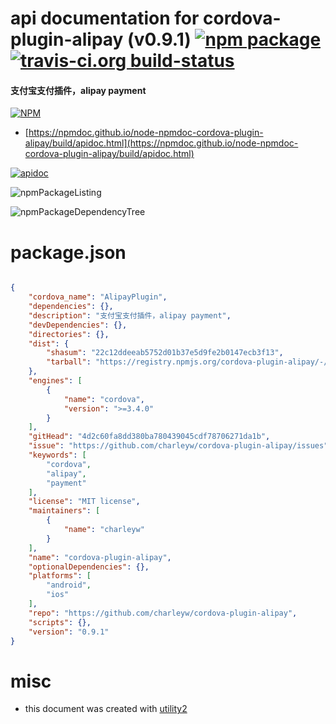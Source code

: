 # api documentation for  cordova-plugin-alipay (v0.9.1)  [![npm package](https://img.shields.io/npm/v/npmdoc-cordova-plugin-alipay.svg?style=flat-square)](https://www.npmjs.org/package/npmdoc-cordova-plugin-alipay) [![travis-ci.org build-status](https://api.travis-ci.org/npmdoc/node-npmdoc-cordova-plugin-alipay.svg)](https://travis-ci.org/npmdoc/node-npmdoc-cordova-plugin-alipay)
#### 支付宝支付插件，alipay payment

[![NPM](https://nodei.co/npm/cordova-plugin-alipay.png?downloads=true&downloadRank=true&stars=true)](https://www.npmjs.com/package/cordova-plugin-alipay)

- [https://npmdoc.github.io/node-npmdoc-cordova-plugin-alipay/build/apidoc.html](https://npmdoc.github.io/node-npmdoc-cordova-plugin-alipay/build/apidoc.html)

[![apidoc](https://npmdoc.github.io/node-npmdoc-cordova-plugin-alipay/build/screenCapture.buildCi.browser.%252Ftmp%252Fbuild%252Fapidoc.html.png)](https://npmdoc.github.io/node-npmdoc-cordova-plugin-alipay/build/apidoc.html)

![npmPackageListing](https://npmdoc.github.io/node-npmdoc-cordova-plugin-alipay/build/screenCapture.npmPackageListing.svg)

![npmPackageDependencyTree](https://npmdoc.github.io/node-npmdoc-cordova-plugin-alipay/build/screenCapture.npmPackageDependencyTree.svg)



# package.json

```json

{
    "cordova_name": "AlipayPlugin",
    "dependencies": {},
    "description": "支付宝支付插件，alipay payment",
    "devDependencies": {},
    "directories": {},
    "dist": {
        "shasum": "22c12ddeeab5752d01b37e5d9fe2b0147ecb3f13",
        "tarball": "https://registry.npmjs.org/cordova-plugin-alipay/-/cordova-plugin-alipay-0.9.1.tgz"
    },
    "engines": [
        {
            "name": "cordova",
            "version": ">=3.4.0"
        }
    ],
    "gitHead": "4d2c60fa8dd380ba780439045cdf78706271da1b",
    "issue": "https://github.com/charleyw/cordova-plugin-alipay/issues",
    "keywords": [
        "cordova",
        "alipay",
        "payment"
    ],
    "license": "MIT license",
    "maintainers": [
        {
            "name": "charleyw"
        }
    ],
    "name": "cordova-plugin-alipay",
    "optionalDependencies": {},
    "platforms": [
        "android",
        "ios"
    ],
    "repo": "https://github.com/charleyw/cordova-plugin-alipay",
    "scripts": {},
    "version": "0.9.1"
}
```



# misc
- this document was created with [utility2](https://github.com/kaizhu256/node-utility2)
